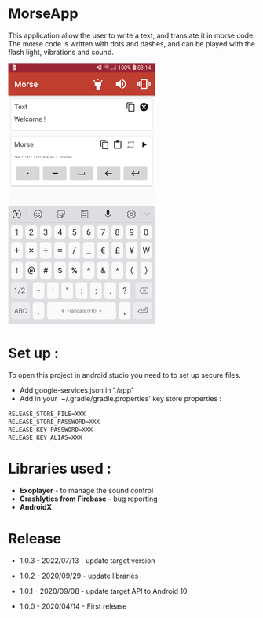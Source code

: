 # MorseApp

This application allow the user to write a text, and translate it in morse code.
The morse code is written with dots and dashes, and can be played with the flash light, vibrations and sound.

![Screen shot](readme-images/screen-en-small.png)

# Set up :
To open this project in android studio you need to to set up secure files.
- Add google-services.json in './app'
- Add in your '~/.gradle/gradle.properties' key store properties :
```
RELEASE_STORE_FILE=XXX
RELEASE_STORE_PASSWORD=XXX
RELEASE_KEY_PASSWORD=XXX
RELEASE_KEY_ALIAS=XXX
```

# Libraries used :
- **Exoplayer** - to manage the sound control
- **Crashlytics from Firebase** - bug reporting
- **AndroidX**

# Release
- 1.0.3 - 2022/07/13 - update target version

- 1.0.2 - 2020/09/29 - update libraries

- 1.0.1 - 2020/09/08 - update target API to Android 10

- 1.0.0 - 2020/04/14 - First release

